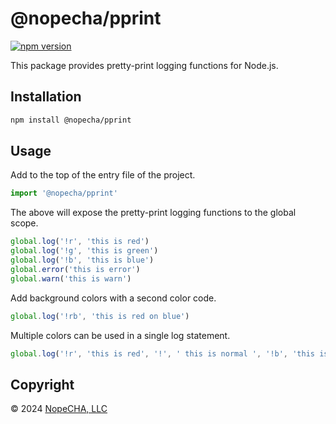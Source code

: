 # @nopecha/pprint

[![npm version](https://badge.fury.io/js/%40nopecha%2Fpprint.svg)](https://badge.fury.io/js/%40nopecha%2Fpprint)

This package provides pretty-print logging functions for Node.js.

## Installation

```bash
npm install @nopecha/pprint
```

## Usage

Add to the top of the entry file of the project.

```typescript
import '@nopecha/pprint'
```

The above will expose the pretty-print logging functions to the global scope.

```typescript
global.log('!r', 'this is red')
global.log('!g', 'this is green')
global.log('!b', 'this is blue')
global.error('this is error')
global.warn('this is warn')
```

Add background colors with a second color code.

```typescript
global.log('!rb', 'this is red on blue')
```

Multiple colors can be used in a single log statement.

```typescript
global.log('!r', 'this is red', '!', ' this is normal ', '!b', 'this is blue')
```

## Copyright

&copy; 2024 [NopeCHA, LLC](https://nopecha.com/)
